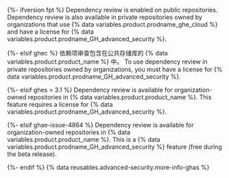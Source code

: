 {%- ifversion fpt %}
Dependency review is enabled on public repositories. Dependency review is also available in private repositories owned by organizations that use {% data variables.product.prodname_ghe_cloud %} and have a license for {% data variables.product.prodname_GH_advanced_security %}.

{%- elsif ghec %}
依赖项审查包含在公共存储库的 {% data variables.product.product_name %} 中。 To use dependency review in private repositories owned by organizations, you must have a license for {% data variables.product.prodname_GH_advanced_security %}.

{%- elsif ghes > 3.1 %}
Dependency review is available for organization-owned repositories in {% data variables.product.product_name %}. This feature requires a license for {% data variables.product.prodname_GH_advanced_security %}.

{%- elsif ghae-issue-4864 %}
Dependency review is available for organization-owned repositories in {% data variables.product.product_name %}. This is a {% data variables.product.prodname_GH_advanced_security %} feature (free during the beta release).

{%- endif %} {% data reusables.advanced-security.more-info-ghas %}